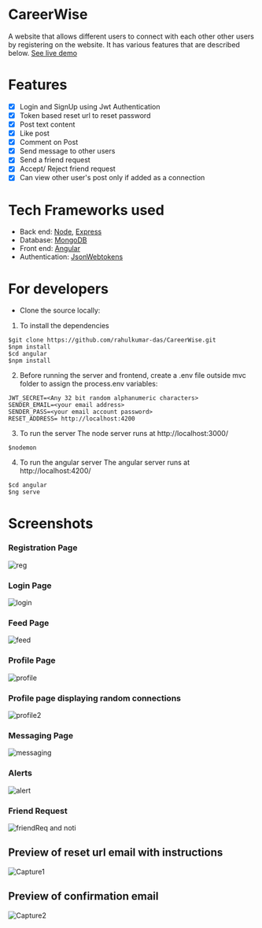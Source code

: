 # CareerWise
A website that allows different users to connect with each other other users by registering on the website. It has various features that are described below. [See live demo](https://careerwise.herokuapp.com/register)

# Features
- [x] Login and SignUp using Jwt Authentication
- [x] Token based reset url to reset password
- [x] Post text content
- [x] Like post
- [x] Comment on Post
- [x] Send message to other users
- [x] Send a friend request
- [x] Accept/ Reject friend request
- [x] Can view other user's post only if added as a connection

# Tech Frameworks used
* Back end: [Node](https://nodejs.org/en/docs/), [Express](https://expressjs.com/en/guide/routing.html) 
* Database: [MongoDB](https://docs.mongodb.com/)
* Front end: [Angular](https://angular.io/docs)
* Authentication: [JsonWebtokens](https://jwt.io/introduction/)

# For developers
* Clone the source locally:
1) To install the dependencies
```
$git clone https://github.com/rahulkumar-das/CareerWise.git
$npm install
$cd angular
$npm install

```
2) Before running the server and frontend,
create a .env file outside mvc folder to assign the process.env variables:

```
JWT_SECRET=<Any 32 bit random alphanumeric characters>
SENDER_EMAIL=<your email address>
SENDER_PASS=<your email account password>
RESET_ADDRESS= http://localhost:4200

```

3) To run the server
The node server runs at http://localhost:3000/
```
$nodemon
```
4) To run the angular server
The angular server runs at http://localhost:4200/
```
$cd angular
$ng serve
```


# Screenshots
### Registration Page
![reg](https://user-images.githubusercontent.com/48314756/87870032-fbe23b00-c9c1-11ea-862c-30f2a6feba31.JPG)

### Login Page
![login](https://user-images.githubusercontent.com/48314756/87870026-f2f16980-c9c1-11ea-95ee-b1fac01862ea.JPG)

### Feed Page
![feed](https://user-images.githubusercontent.com/48314756/87870024-ef5de280-c9c1-11ea-8baa-0739c5ff504d.JPG)

### Profile Page
![profile](https://user-images.githubusercontent.com/48314756/87870030-f7b61d80-c9c1-11ea-9af3-4fb89f7598be.JPG)
### Profile page displaying random connections
![profile2](https://user-images.githubusercontent.com/48314756/87870031-f8e74a80-c9c1-11ea-8485-7b18149e75e7.JPG)

### Messaging Page
![messaging](https://user-images.githubusercontent.com/48314756/87870027-f2f16980-c9c1-11ea-8db9-5dda31d72cf2.JPG)

### Alerts
![alert](https://user-images.githubusercontent.com/48314756/87870019-e836d480-c9c1-11ea-946a-4bc169d315e0.JPG)

### Friend Request
![friendReq and noti](https://user-images.githubusercontent.com/48314756/87870021-eec54c00-c9c1-11ea-8587-24b6f5964626.JPG)

## Preview of reset url email with instructions
![Capture1](https://user-images.githubusercontent.com/48314756/87554739-24241e00-c6d2-11ea-92ef-04ddf0a89757.JPG)

## Preview of confirmation email
![Capture2](https://user-images.githubusercontent.com/48314756/87554767-2d14ef80-c6d2-11ea-97ab-f97f3897a466.JPG)





